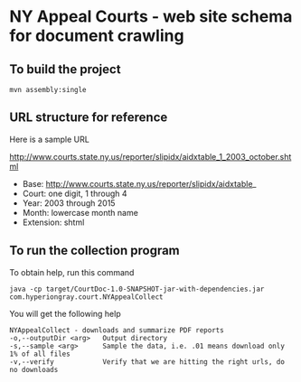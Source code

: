 # NY Appeal Courts - web site schema for document crawling

## To build the project
    
    mvn assembly:single

## URL structure for reference

Here is a sample URL

http://www.courts.state.ny.us/reporter/slipidx/aidxtable_1_2003_october.shtml

* Base: http://www.courts.state.ny.us/reporter/slipidx/aidxtable_
* Court: one digit, 1 through 4
* Year: 2003 through 2015
* Month: lowercase month name
* Extension: shtml

## To run the collection program

To obtain help, run this command

    java -cp target/CourtDoc-1.0-SNAPSHOT-jar-with-dependencies.jar com.hyperiongray.court.NYAppealCollect
    
You will get the following help
    
    NYAppealCollect - downloads and summarize PDF reports
    -o,--outputDir <arg>   Output directory
    -s,--sample <arg>      Sample the data, i.e. .01 means download only 1% of all files
    -v,--verify            Verify that we are hitting the right urls, do no downloads
    

